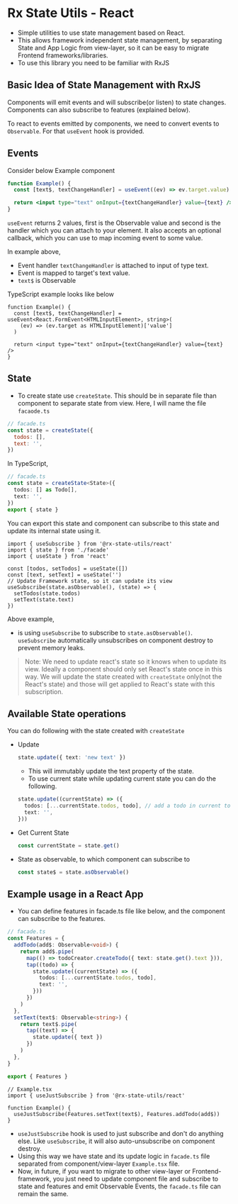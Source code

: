 # Rx State Utils - React

- Simple utilities to use state management based on React.
- This allows framework independent state management, by separating State and App Logic from view-layer, so it can be easy to migrate Frontend frameworks/libraries.
- To use this library you need to be familiar with RxJS

## Basic Idea of State Management with RxJS

Components will emit events and will subscribe(or listen) to state changes. Components can also subscribe to features (explained below).

To react to events emitted by components, we need to convert events to `Observable`. For that `useEvent` hook is provided.

## Events

Consider below Example component

```jsx
function Example() {
  const [text$, textChangeHandler] = useEvent((ev) => ev.target.value)

  return <input type="text" onInput={textChangeHandler} value={text} />
}
```

`useEvent` returns 2 values, first is the Observable value and second is the handler which you can attach to your element. It also accepts an optional callback, which you can use to map incoming event to some value.

In example above,

- Event handler `textChangeHandler` is attached to input of type text.
- Event is mapped to target's text value.
- `text$` is Observable

TypeScript example looks like below

```tsx
function Example() {
  const [text$, textChangeHandler] = useEvent<React.FormEvent<HTMLInputElement>, string>(
    (ev) => (ev.target as HTMLInputElement)['value']
  )

  return <input type="text" onInput={textChangeHandler} value={text} />
}
```

## State

- To create state use `createState`. This should be in separate file than component to separate state from view. Here, I will name the file `facaode.ts`

```js
// facade.ts
const state = createState({
  todos: [],
  text: '',
})
```

In TypeScript,

```ts
// facade.ts
const state = createState<State>({
  todos: [] as Todo[],
  text: '',
})
export { state }
```

You can export this state and component can subscribe to this state and update its internal state using it.

```tsx
import { useSubscribe } from '@rx-state-utils/react'
import { state } from './facade'
import { useState } from 'react'

const [todos, setTodos] = useState([])
const [text, setText] = useState('')
// Update Framework state, so it can update its view
useSubscribe(state.asObservable(), (state) => {
  setTodos(state.todos)
  setText(state.text)
})
```

Above example,

- is using `useSubscribe` to subscribe to `state.asObservable()`. `useSubscribe` automatically unsubscribes on component destroy to prevent memory leaks.

> Note: We need to update react's state so it knows when to update its view. Ideally a component should only set React's state once in this way. We will update the state created with `createState` only(not the React's state) and those will get applied to React's state with this subscription.

## Available State operations

You can do following with the state created with `createState`

- Update

  ```ts
  state.update({ text: 'new text' })
  ```

  - This will immutably update the text property of the state.
  - To use current state while updating current state you can do the following.

  ```ts
  state.update((currentState) => ({
    todos: [...currentState.todos, todo], // add a todo in current todos
    text: '',
  }))
  ```

- Get Current State

  ```ts
  const currentState = state.get()
  ```

- State as observable, to which component can subscribe to

  ```ts
  const state$ = state.asObservable()
  ```

## Example usage in a React App

- You can define features in facade.ts file like below, and the component can subscribe to the features.

```ts
// facade.ts
const Features = {
  addTodo(add$: Observable<void>) {
    return add$.pipe(
      map(() => todoCreator.createTodo({ text: state.get().text })),
      tap((todo) => {
        state.update((currentState) => ({
          todos: [...currentState.todos, todo],
          text: '',
        }))
      })
    )
  },
  setText(text$: Observable<string>) {
    return text$.pipe(
      tap((text) => {
        state.update({ text })
      })
    )
  },
}

export { Features }
```

```tsx
// Example.tsx
import { useJustSubscribe } from '@rx-state-utils/react'

function Example() {
  useJustSubscribe(Features.setText(text$), Features.addTodo(add$))
}
```

- `useJustSubscribe` hook is used to just subscribe and don't do anything else. Like `useSubscribe`, it will also auto-unsubscribe on component destroy.
- Using this way we have state and its update logic in `facade.ts` file separated from component/view-layer `Example.tsx` file.
- Now, in future, if you want to migrate to other view-layer or Frontend-framework, you just need to update component file and subscribe to state and features and emit Observable Events, the `facade.ts` file can remain the same.
